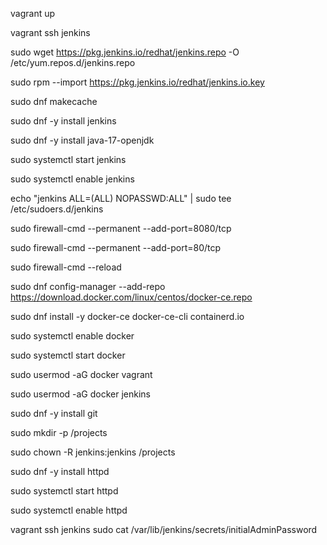 vagrant up

<!-- Creating the Vagrantbox with Docker, Jenkins, Apache and Git -->

vagrant ssh jenkins

sudo wget https://pkg.jenkins.io/redhat/jenkins.repo -O /etc/yum.repos.d/jenkins.repo

sudo rpm --import https://pkg.jenkins.io/redhat/jenkins.io.key

sudo dnf makecache

sudo dnf -y install jenkins

sudo dnf -y install java-17-openjdk

sudo systemctl start jenkins

sudo systemctl enable jenkins

echo "jenkins  ALL=(ALL) NOPASSWD:ALL" | sudo tee /etc/sudoers.d/jenkins

sudo firewall-cmd --permanent --add-port=8080/tcp

sudo firewall-cmd --permanent --add-port=80/tcp

sudo firewall-cmd --reload

sudo dnf config-manager --add-repo https://download.docker.com/linux/centos/docker-ce.repo

sudo dnf install -y docker-ce docker-ce-cli containerd.io

sudo systemctl enable docker

sudo systemctl start docker

sudo usermod -aG docker vagrant

sudo usermod -aG docker jenkins

sudo dnf -y install git

sudo mkdir -p /projects

sudo chown -R jenkins:jenkins /projects

sudo dnf -y install httpd

sudo systemctl start httpd

sudo systemctl enable httpd

<!-- // Get the initial jenkins Admin Password  -->

vagrant ssh jenkins
sudo cat /var/lib/jenkins/secrets/initialAdminPassword

<!-- Navigate to 127.0.0.1:8080 on the Host machine

Paste the Jenkins Secret

Install Suggested Plugins

Register as doadmin

Confirm proposed URL

Start using Jenkins

Create Homework Dir

Create Pipeline using the Jenkinsfile

Build now

 -->



